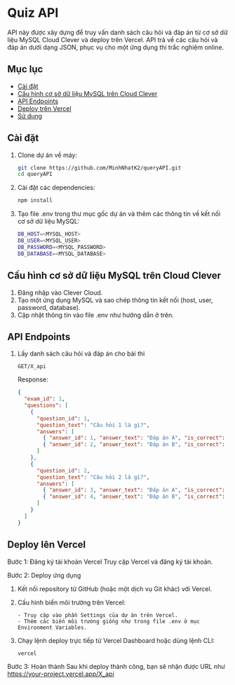 # Quiz API

API này được xây dựng để truy vấn danh sách câu hỏi và đáp án từ cơ sở dữ liệu MySQL Cloud Clever và deploy trên Vercel. API trả về các câu hỏi và đáp án dưới dạng JSON, phục vụ cho một ứng dụng thi trắc nghiệm online.

## Mục lục

- [Cài đặt](#cài-đặt)
- [Cấu hình cơ sở dữ liệu MySQL trên Cloud Clever](#cấu-hình-cơ-sở-dữ-liệu-mysql-trên-cloud-clever)
- [API Endpoints](#api-endpoints)
- [Deploy trên Vercel](#deploy-trên-vercel)
- [Sử dụng](#sử-dụng)

## Cài đặt

1. Clone dự án về máy:

   ```bash
   git clone https://github.com/MinhNhatK2/queryAPI.git
   cd queryAPI

   ```

2. Cài đặt các dependencies:

   ```bash
   npm install

   ```

3. Tạo file .env trong thư mục gốc dự án và thêm các thông tin về kết nối cơ sở dữ liệu MySQL:

   ```bash
   DB_HOST=<MYSQL_HOST>
   DB_USER=<MYSQL_USER>
   DB_PASSWORD=<MYSQL_PASSWORD>
   DB_DATABASE=<MYSQL_DATABASE>
   ```

## Cấu hình cơ sở dữ liệu MySQL trên Cloud Clever

1. Đăng nhập vào Clever Cloud.
2. Tạo một ứng dụng MySQL và sao chép thông tin kết nối (host, user, password, database).
3. Cập nhật thông tin vào file .env như hướng dẫn ở trên.

## API Endpoints

1. Lấy danh sách câu hỏi và đáp án cho bài thi

   ```http
   GET/X_api

   ```

   Response:

   ```json
   {
     "exam_id": 1,
     "questions": [
       {
         "question_id": 1,
         "question_text": "Câu hỏi 1 là gì?",
         "answers": [
           { "answer_id": 1, "answer_text": "Đáp án A", "is_correct": false },
           { "answer_id": 2, "answer_text": "Đáp án B", "is_correct": true }
         ]
       },
       {
         "question_id": 2,
         "question_text": "Câu hỏi 2 là gì?",
         "answers": [
           { "answer_id": 3, "answer_text": "Đáp án A", "is_correct": true },
           { "answer_id": 4, "answer_text": "Đáp án B", "is_correct": false }
         ]
       }
     ]
   }
   ```

## Deploy lên Vercel

Bước 1: Đăng ký tài khoản Vercel
Truy cập Vercel và đăng ký tài khoản.

Bước 2: Deploy ứng dụng

1.  Kết nối repository từ GitHub (hoặc một dịch vụ Git khác) với Vercel.

2.  Cấu hình biến môi trường trên Vercel:

        - Truy cập vào phần Settings của dự án trên Vercel.
        - Thêm các biến môi trường giống như trong file .env ở mục Environment Variables.

3.  Chạy lệnh deploy trực tiếp từ Vercel Dashboard hoặc dùng lệnh CLI:
    ```bash
    vercel
    ```

Bước 3: Hoàn thành
Sau khi deploy thành công, bạn sẽ nhận được URL như https://your-project.vercel.app/X_api
